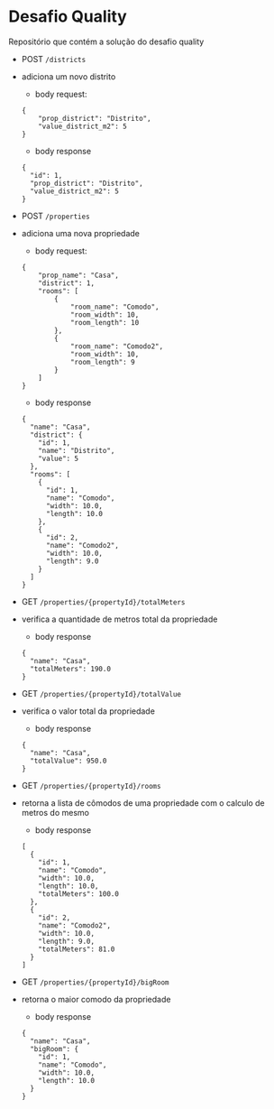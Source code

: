 # Desafio Quality

Repositório que contém a solução do desafio quality

- POST ```` /districts ````
- adiciona um novo distrito
    - body request:
    ````
    {
        "prop_district": "Distrito",
        "value_district_m2": 5
    }
    ````
    - body response
    ````
    {
      "id": 1,
      "prop_district": "Distrito",
      "value_district_m2": 5
    }
    ````
- POST ```` /properties ````
- adiciona uma nova propriedade
    - body request:
    ````
    {
        "prop_name": "Casa",
        "district": 1,
        "rooms": [
            {
                "room_name": "Comodo",
                "room_width": 10,
                "room_length": 10
            },
            {
                "room_name": "Comodo2",
                "room_width": 10,
                "room_length": 9
            }
        ]
    }
    ````
    - body response
    ````
    {
      "name": "Casa",
      "district": {
        "id": 1,
        "name": "Distrito",
        "value": 5
      },
      "rooms": [
        {
          "id": 1,
          "name": "Comodo",
          "width": 10.0,
          "length": 10.0
        },
        {
          "id": 2,
          "name": "Comodo2",
          "width": 10.0,
          "length": 9.0
        }
      ]
    }
    ````
- GET ```` /properties/{propertyId}/totalMeters ````
- verifica a quantidade de metros total da propriedade
    - body response
    ````
    {
      "name": "Casa",
      "totalMeters": 190.0
    }
    ```` 

- GET ```` /properties/{propertyId}/totalValue ````
- verifica o valor total da propriedade
    - body response
    ````
    {
      "name": "Casa",
      "totalValue": 950.0
    }
    ```` 

- GET ```` /properties/{propertyId}/rooms ````
- retorna a lista de cômodos de uma propriedade com o calculo de metros do mesmo
    - body response
    ````
    [
      {
        "id": 1,
        "name": "Comodo",
        "width": 10.0,
        "length": 10.0,
        "totalMeters": 100.0
      },
      {
        "id": 2,
        "name": "Comodo2",
        "width": 10.0,
        "length": 9.0,
        "totalMeters": 81.0
      }
    ]
    ```` 

- GET ```` /properties/{propertyId}/bigRoom ````
- retorna o maior comodo da propriedade
    - body response
    ````
    {
      "name": "Casa",
      "bigRoom": {
        "id": 1,
        "name": "Comodo",
        "width": 10.0,
        "length": 10.0
      }
    }
    ```` 